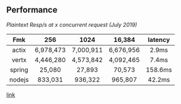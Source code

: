 ## Performance
*Plaintext Resp/s at x concurrent request (July 2019)*  

|Fmk|256|1024|16,384|latency|
|:-------:|:-------:|:------:|:--------:|:--------:|
|actix|6,978,473|7,000,911|6,676,956|2.9ms|
|vertx|4,446,280|4,573,842|4,092,465|7.4ms|
|spring|25,080|27,893|70,573|158.6ms|
|nodejs|833,031|936,322|965,807|42.2ms|
[link](https://www.techempower.com/benchmarks/#section=data-r18&hw=ph&test=plaintext)